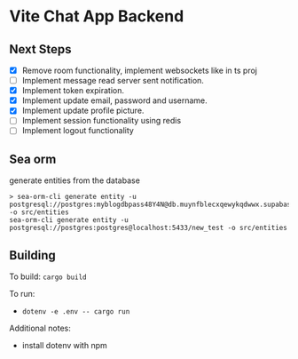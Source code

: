 # Vite Chat App Backend

## Next Steps
- [x] Remove room functionality, implement websockets like in ts proj
- [ ] Implement message read server sent notification.
- [x] Implement token expiration.
- [x] Implement update email, password and username.
- [x] Implement update profile picture.
- [ ] Implement session functionality using redis
- [ ] Implement logout functionality

## Sea orm
generate entities from the database
```
> sea-orm-cli generate entity -u postgresql://postgres:myblogdbpass48Y4N@db.muynfblecxqewykqdwwx.supabase.co:5432/postgres -o src/entities
sea-orm-cli generate entity -u postgresql://postgres:postgres@localhost:5433/new_test -o src/entities
```

## Building

To build: `cargo build`

To run:
* `dotenv -e .env -- cargo run`

Additional notes:
* install dotenv with npm
